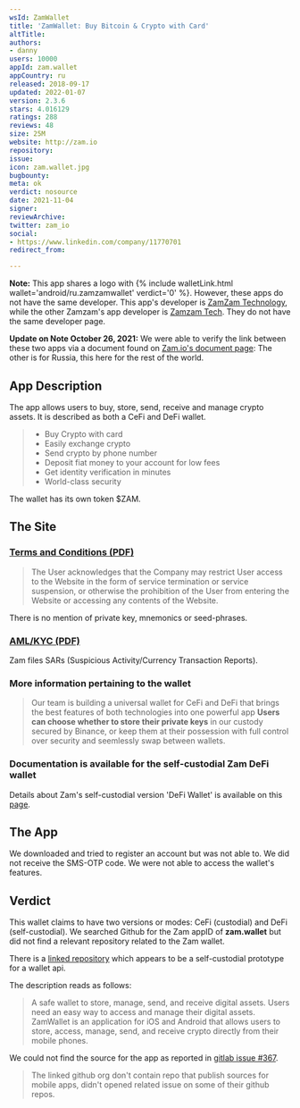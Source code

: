 ```yaml
---
wsId: ZamWallet
title: 'ZamWallet: Buy Bitcoin & Crypto with Card'
altTitle: 
authors:
- danny
users: 10000
appId: zam.wallet
appCountry: ru
released: 2018-09-17
updated: 2022-01-07
version: 2.3.6
stars: 4.016129
ratings: 288
reviews: 48
size: 25M
website: http://zam.io
repository: 
issue: 
icon: zam.wallet.jpg
bugbounty: 
meta: ok
verdict: nosource
date: 2021-11-04
signer: 
reviewArchive: 
twitter: zam_io
social:
- https://www.linkedin.com/company/11770701
redirect_from: 

---
```


**Note:** This app shares a logo with {% include walletLink.html wallet='android/ru.zamzamwallet' verdict='0' %}. However, these apps do not have the same developer. This app's developer is [ZamZam Technology](https://play.google.com/store/apps/developer?id=ZamZam+Technology), while the other Zamzam's app developer is [Zamzam Tech](https://play.google.com/store/apps/developer?id=Zamzam+Tech). They do not have the same developer page.

**Update on Note October 26, 2021:** We were able to verify the link between these two apps via a document found on [Zam.io's document page](https://docs.zam.io/ecosystem/zam.me-zamzam): The other is for Russia, this here for the rest of the world.

## App Description

The app allows users to buy, store, send, receive and manage crypto assets. It is described as both a CeFi and DeFi wallet.

> - Buy Crypto with card
> - Easily exchange crypto
> - Send crypto by phone number
> - Deposit fiat money to your account for low fees
> - Get identity verification in minutes
> - World-class security

The wallet has its own token $ZAM.

## The Site

### [Terms and Conditions (PDF)](https://zam.io/docs/debe5b38c66e212ac7afddf8293af433.pdf)

> The User acknowledges that the Company may restrict User access to the Website in the form of service termination or service suspension, or otherwise the prohibition of the User from entering the Website or
accessing any contents of the Website.

There is no mention of private key, mnemonics or seed-phrases.

### [AML/KYC (PDF)](https://zam.io/docs/AML_Policy_zam.io.pdf)

Zam files SARs (Suspicious Activity/Currency Transaction Reports).

### More information pertaining to the wallet

> Our team is building a universal wallet for CeFi and DeFi that brings the best features of both technologies into one powerful app **Users can choose whether to store their private keys** in our custody secured by Binance, or keep them at their possession with full control over security and seemlessly swap between wallets.

### Documentation is available for the self-custodial Zam DeFi wallet

Details about Zam's self-custodial version 'DeFi Wallet' is available on this [page](https://docs.zam.io/ecosystem/zam.io-zamwallet/defi-wallet).

## The App

We downloaded and tried to register an account but was not able to. We did not receive the SMS-OTP code. We were not able to access the wallet's features.

## Verdict

This wallet claims to have two versions or modes: CeFi (custodial) and DeFi (self-custodial). We searched Github for the Zam appID of **zam.wallet** but did not find a relevant repository related to the Zam wallet.

There is a [linked repository](https://github.com/Zamzam-Technology/zamio_api_prototype) which appears to be a self-custodial prototype for a wallet api.

The description reads as follows:

> A safe wallet to store, manage, send, and receive digital assets. Users need an easy way to access and manage their digital assets. ZamWallet is an application for iOS and Android that allows users to store, access, manage, send, and receive crypto directly from their mobile phones.

We could not find the source for the app as reported in [gitlab issue #367](https://gitlab.com/walletscrutiny/walletScrutinyCom/-/issues/367).

> The linked github org don't contain repo that publish sources for mobile apps, didn't opened related issue on some of their github repos.
